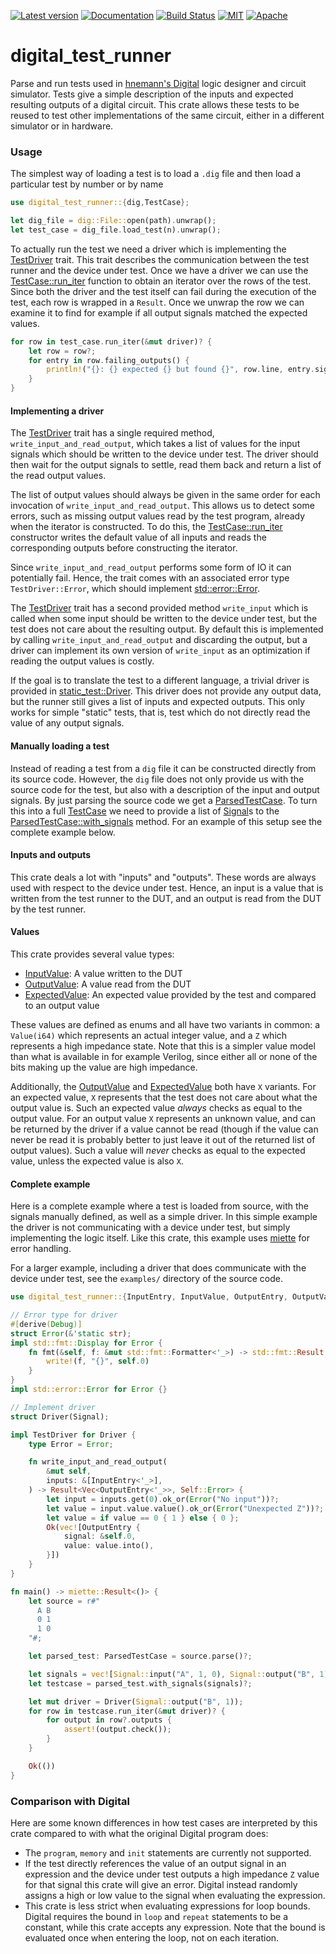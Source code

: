 [![Latest version](https://img.shields.io/crates/v/digital_test_runner.svg)](https://crates.io/crates/digital_test_runner)
[![Documentation](https://docs.rs/digital_test_runner/badge.svg)](https://docs.rs/digital_test_runner)
[![Build Status](https://github.com/olofos/digital_test_runner/workflows/main/badge.svg)](https://github.com/olofos/digital_test_runner/actions?workflow=CI)
[![MIT](https://img.shields.io/badge/license-MIT-blue.svg)](https://github.com/olofos/digital_test_runner/blob/master/LICENSE-MIT)
[![Apache](https://img.shields.io/badge/license-Apache-blue.svg)](https://github.com/olofos/digital_test_runner/blob/master/LICENSE-APACHE)


# digital_test_runner

<!-- cargo-rdme start -->

Parse and run tests used in [hnemann's Digital](https://github.com/hneemann/Digital) logic designer and circuit simulator.
Tests give a simple description of the inputs and expected resulting outputs of a digital circuit.
This crate allows these tests to be reused to test other implementations of the same circuit, either in a different simulator
or in hardware.

### Usage

The simplest way of loading a test is to load a `.dig` file and then load a particular test by number or by name
```rust
use digital_test_runner::{dig,TestCase};

let dig_file = dig::File::open(path).unwrap();
let test_case = dig_file.load_test(n).unwrap();
```
To actually run the test we need a driver which is implementing the [TestDriver](https://docs.rs/digital_test_runner/latest/digital_test_runner/trait.TestDriver.html) trait.
This trait describes the communication between the test runner and the device under test.
Once we have a driver we can use the [TestCase::run_iter](https://docs.rs/digital_test_runner/latest/digital_test_runner/struct.TestCase.html#method.run_iter) function to obtain an iterator over the rows of the test.
Since both the driver and the test itself can fail during the execution of the test, each row is wrapped in  a `Result`.
Once we unwrap the row we can examine it to find for example if all output signals matched the expected values.
```rust
for row in test_case.run_iter(&mut driver)? {
    let row = row?;
    for entry in row.failing_outputs() {
        println!("{}: {} expected {} but found {}", row.line, entry.signal.name, entry.expected, entry.output);
    }
}
```

#### Implementing a driver

The [TestDriver](https://docs.rs/digital_test_runner/latest/digital_test_runner/trait.TestDriver.html) trait has a single required method, `write_input_and_read_output`,
which takes a list of values for the input signals which should be written to the device under test.
The driver should then wait for the output signals to settle, read them back and return a list of the read output values.

The list of output values should always be given in the same order for each invocation of `write_input_and_read_output`.
This allows us to detect some errors, such as missing output values read by the test program, already when the iterator is constructed.
To do this, the [TestCase::run_iter](https://docs.rs/digital_test_runner/latest/digital_test_runner/struct.TestCase.html#method.run_iter) constructor writes the default value of all inputs and reads the corresponding outputs before constructing the iterator.

Since `write_input_and_read_output` performs some form of IO it can potentially fail.
Hence, the trait comes with an associated error type `TestDriver::Error`, which should implement [std::error::Error](https://doc.rust-lang.org/stable/core/error/trait.Error.html).

The [TestDriver](https://docs.rs/digital_test_runner/latest/digital_test_runner/trait.TestDriver.html) trait has a second provided method `write_input` which is called when some input should be written to the device under test,
but the test does not care about the resulting output. By default this is implemented by calling `write_input_and_read_output` and discarding the output,
but a driver can implement its own version of `write_input` as an optimization if reading the output values is costly.

If the goal is to translate the test to a different language, a trivial driver is provided in [static_test::Driver](https://docs.rs/digital_test_runner/latest/digital_test_runner/static_test/struct.Driver.html).
This driver does not provide any output data, but the runner still gives a list of inputs and expected outputs.
This only works for simple "static" tests, that is, test which do not directly read the value of any output signals.

#### Manually loading a test

Instead of reading a test from a `dig` file it can be constructed directly from its source code.
However, the `dig` file does not only provide us with the source code for the test, but also with a description of the input and output signals.
By just parsing the source code we get a [ParsedTestCase](https://docs.rs/digital_test_runner/latest/digital_test_runner/parsed_test_case/struct.ParsedTestCase.html).
To turn this into a full [TestCase](https://docs.rs/digital_test_runner/latest/digital_test_runner/struct.TestCase.html) we need to provide a list of [Signal](https://docs.rs/digital_test_runner/latest/digital_test_runner/struct.Signal.html)s
to the [ParsedTestCase::with_signals](https://docs.rs/digital_test_runner/latest/digital_test_runner/parsed_test_case/struct.ParsedTestCase.html#method.with_signals) method.
For an example of this setup see the complete example below.

#### Inputs and outputs

This crate deals a lot with "inputs" and "outputs". These words are always used with respect to the device under test.
Hence, an input is a value that is written from the test runner to the DUT, and an output is read from the DUT by the test runner.

#### Values

This crate provides several value types:
- [InputValue](https://docs.rs/digital_test_runner/latest/digital_test_runner/value/enum.InputValue.html): A value written to the DUT
- [OutputValue](https://docs.rs/digital_test_runner/latest/digital_test_runner/value/enum.OutputValue.html): A value read from the DUT
- [ExpectedValue](https://docs.rs/digital_test_runner/latest/digital_test_runner/value/enum.ExpectedValue.html): An expected value provided by the test and compared to an output value

These values are defined as enums and all have two variants in common: a `Value(i64)` which represents an actual integer value, and a `Z` which represents a high impedance state.
Note that this is a simpler value model than what is available in for example Verilog, since either all or none of the bits making up the value are high impedance.

Additionally, the [OutputValue](https://docs.rs/digital_test_runner/latest/digital_test_runner/value/enum.OutputValue.html) and [ExpectedValue](https://docs.rs/digital_test_runner/latest/digital_test_runner/value/enum.ExpectedValue.html) both have `X` variants.
For an expected value, `X` represents that the test does not care about what the output value is.
Such an expected value *always* checks as equal to the output value.
For an output value `X` represents an unknown value, and can be returned by the driver if a value cannot be read
(though if the value can never be read it is probably better to just leave it out of the returned list of output values).
Such a value will *never* checks as equal to the expected value, unless the expected value is also `X`.

#### Complete example

Here is a complete example where a test is loaded from source, with the signals manually defined, as well as a simple driver.
In this simple example the driver is not communicating with a device under test, but simply implementing the logic itself.
Like this crate, this example uses [miette](https://crates.io/crates/miette) for error handling.

For a larger example, including a driver that does communicate with the device under test, see the `examples/` directory of the source code.
```rust
use digital_test_runner::{InputEntry, InputValue, OutputEntry, OutputValue, ParsedTestCase, Signal, TestDriver};

// Error type for driver
#[derive(Debug)]
struct Error(&'static str);
impl std::fmt::Display for Error {
    fn fmt(&self, f: &mut std::fmt::Formatter<'_>) -> std::fmt::Result {
        write!(f, "{}", self.0)
    }
}
impl std::error::Error for Error {}

// Implement driver
struct Driver(Signal);

impl TestDriver for Driver {
    type Error = Error;

    fn write_input_and_read_output(
        &mut self,
        inputs: &[InputEntry<'_>],
    ) -> Result<Vec<OutputEntry<'_>>, Self::Error> {
        let input = inputs.get(0).ok_or(Error("No input"))?;
        let value = input.value.value().ok_or(Error("Unexpected Z"))?;
        let value = if value == 0 { 1 } else { 0 };
        Ok(vec![OutputEntry {
            signal: &self.0,
            value: value.into(),
        }])
    }
}

fn main() -> miette::Result<()> {
    let source = r#"
      A B
      0 1
      1 0
    "#;

    let parsed_test: ParsedTestCase = source.parse()?;

    let signals = vec![Signal::input("A", 1, 0), Signal::output("B", 1)];
    let testcase = parsed_test.with_signals(signals)?;

    let mut driver = Driver(Signal::output("B", 1));
    for row in testcase.run_iter(&mut driver)? {
        for output in row?.outputs {
            assert!(output.check());
        }
    }

    Ok(())
}
```

### Comparison with Digital

Here are some known differences in how test cases are interpreted by this crate compared to with what the original Digital program does:
- The `program`, `memory` and `init` statements are currently not supported.
- If the test directly references the value of an output signal in an expression and the device under test outputs a high impedance `Z` value for that signal this crate will give an error.
  Digital instead randomly assigns a high or low value to the signal when evaluating the expression.
- This crate is less strict when evaluating expressions for loop bounds.
  Digital requires the bound in `loop` and `repeat` statements to be a constant, while this crate accepts any expression.
  Note that the bound is evaluated once when entering the loop, not on each iteration.

<!-- cargo-rdme end -->
